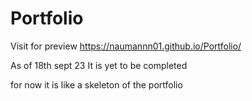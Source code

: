 # Portfolio
Visit for preview
https://naumannn01.github.io/Portfolio/

As of 18th sept 23 It is yet to be completed 

for now it is like a skeleton of the portfolio
